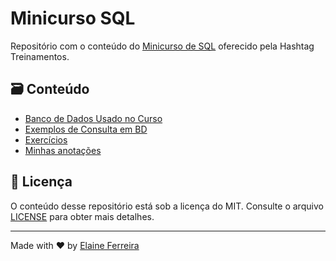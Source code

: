 # Minicurso SQL

Repositório com o conteúdo do [Minicurso de SQL](https://pages.hashtagtreinamentos.com/minicurso-basico-sql?blog=1n4033rer&video=3dep762tr) oferecido pela Hashtag Treinamentos.

## 🗃️ Conteúdo
- [Banco de Dados Usado no Curso](/BancoDeDados/)
- [Exemplos de Consulta em BD](/exemplos-de-uso/)
- [Exercícios](/exercicios/)
- [Minhas anotações](/notes/notes.md) 

## 📄 Licença
O conteúdo desse repositório está sob a licença do MIT. Consulte o arquivo [LICENSE](/LICENSE) para obter mais detalhes.

--- 
Made with ❤️ by [Elaine Ferreira](https://github.com/elainefs)